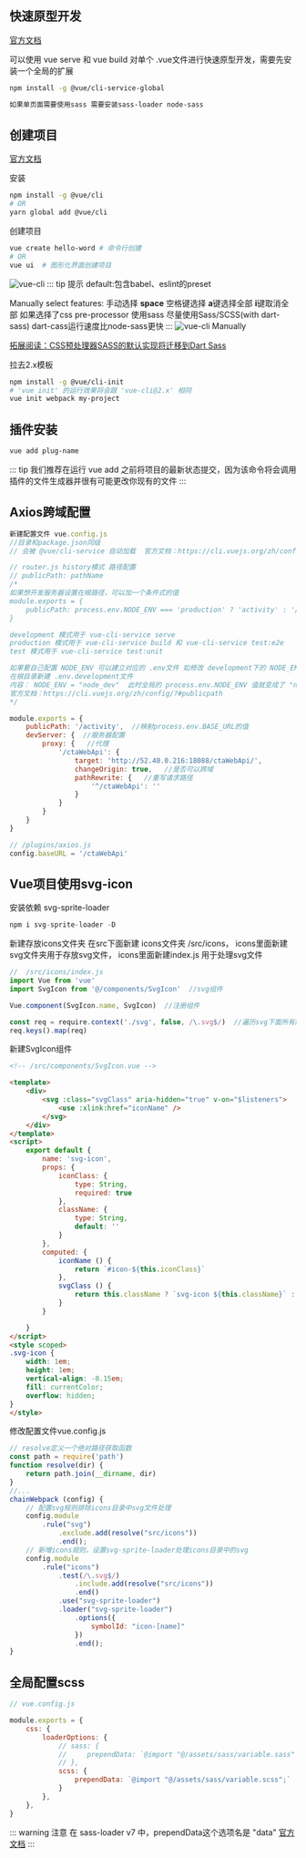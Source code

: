 ## 快速原型开发

[官方文档](https://cli.vuejs.org/zh/guide/prototyping.html)

可以使用 vue serve 和 vue build 对单个 .vue文件进行快速原型开发，需要先安装一个全局的扩展


``` bash
npm install -g @vue/cli-service-global
```
``` bash
如果单页面需要使用sass 需要安装sass-loader node-sass
```

## 创建项目
[官方文档](https://cli.vuejs.org/zh/guide/creating-a-project.html#%E4%BD%BF%E7%94%A8%E5%9B%BE%E5%BD%A2%E5%8C%96%E7%95%8C%E9%9D%A2)

安装
``` bash
npm install -g @vue/cli
# OR
yarn global add @vue/cli
```

创建项目
``` bash
vue create hello-word # 命令行创建
# OR
vue ui  # 图形化界面创建项目
```

![vue-cli](https://cli.vuejs.org/cli-new-project.png 'vue-cli')
::: tip 提示
default:包含babel、eslint的preset

Manually select features: 手动选择
**space** 空格键选择
**a**键选择全部
**i**键取消全部
如果选择了css pre-processor 使用sass 尽量使用Sass/SCSS(with dart-sass)  dart-cass运行速度比node-sass更快
:::
![vue-cli Manually](https://cli.vuejs.org/cli-select-features.png 'vue-cli Manually')

[拓展阅读：CSS预处理器SASS的默认实现将迁移到Dart Sass](https://www.dart-china.org/t/topic/146)

拉去2.x模板
``` bash
npm install -g @vue/cli-init
# 'vue init' 的运行效果将会跟 'vue-cli@2.x' 相同
vue init webpack my-project
```

## 插件安装
``` bash
vue add plug-name
```
::: tip 
我们推荐在运行 vue add 之前将项目的最新状态提交，因为该命令将会调用插件的文件生成器并很有可能更改你现有的文件
:::


## Axios跨域配置

``` js
新建配置文件 vue.config.js  
//目录和package.json同级
// 会被 @vue/cli-service 自动加载  官方文档：https://cli.vuejs.org/zh/config/#vue-config-js

// router.js history模式 路径配置
// publicPath: pathName
/*
如果想开发服务器设置在根路径，可以加一个条件式的值
module.exports = {
    publicPath: process.env.NODE_ENV === 'production' ? 'activity' : '/'
}

development 模式用于 vue-cli-service serve
production 模式用于 vue-cli-service build 和 vue-cli-service test:e2e
test 模式用于 vue-cli-service test:unit

如果要自己配置 NODE_ENV 可以建立对应的 .env文件 如修改 development下的 NODE_ENV的值
在根目录新建 .env.development文件 
内容： NODE_ENV = "node_dev"  此时全局的 process.env.NODE_ENV 值就变成了 "node_dev"
官方文档：https://cli.vuejs.org/zh/config/?#publicpath
*/

module.exports = {
    publicPath: '/activity',  //映射process.env.BASE_URL的值
    devServer: {  //服务器配置
        proxy: {   //代理
            '/ctaWebApi': {
                target: 'http://52.40.0.216:18088/ctaWebApi/',
                changeOrigin: true,   //是否可以跨域
                pathRewrite: {   //重写请求路径
                    '^/ctaWebApi': ''
                }
            }
        }
    }
}

// /plugins/axios.js
config.baseURL = '/ctaWebApi'

```

## Vue项目使用svg-icon

安装依赖 svg-sprite-loader
``` js
npm i svg-sprite-loader -D
```

新建存放icons文件夹
在src下面新建 icons文件夹 /src/icons，
icons里面新建svg文件夹用于存放svg文件，
icons里面新建index.js 用于处理svg文件

``` js
//  /src/icons/index.js
import Vue from 'vue'
import SvgIcon from '@/components/SvgIcon'  //svg组件

Vue.component(SvgIcon.name, SvgIcon)  //注册组件

const req = require.context('./svg', false, /\.svg$/)  //遍历svg下面所有的文件
req.keys().map(req)
```

新建SvgIcon组件 
``` html
<!-- /src/components/SvgIcon.vue -->

<template>
    <div>
        <svg :class="svgClass" aria-hidden="true" v-on="$listeners">
            <use :xlink:href="iconName" />
        </svg>
    </div>
</template>
<script>
    export default {
        name: 'svg-icon',
        props: {
            iconClass: {
                type: String,
                required: true
            },
            className: {
                type: String,
                default: ''
            }
        },
        computed: {
            iconName () {
                return `#icon-${this.iconClass}`
            },
            svgClass () {
                return this.className ? `svg-icon ${this.className}` : `svg-icon`
            }
        }

    }
</script>
<style scoped>
.svg-icon {
    width: 1em;
    height: 1em;
    vertical-align: -0.15em;
    fill: currentColor;
    overflow: hidden;
}
</style>
```

修改配置文件vue.config.js

``` js
// resolve定义一个绝对路径获取函数
const path = require('path')
function resolve(dir) {
    return path.join(__dirname, dir)
} 
//...
chainWebpack (config) {
    // 配置svg规则排除icons目录中svg文件处理
    config.module
        .rule("svg")
            .exclude.add(resolve("src/icons"))
            .end();
    // 新增icons规则，设置svg-sprite-loader处理icons目录中的svg
    config.module
        .rule("icons")
            .test(/\.svg$/)
                .include.add(resolve("src/icons"))
                .end()
            .use("svg-sprite-loader")
            .loader("svg-sprite-loader")
                .options({
                    symbolId: "icon-[name]"
                })
                .end();
}
```

## 全局配置scss 

``` js
// vue.config.js

module.exports = {
    css: {
        loaderOptions: {
            // sass: {
            //     prependData: `@import "@/assets/sass/variable.sass"`
            // },
            scss: {
                prependData: `@import "@/assets/sass/variable.scss";`
            }
        },
    },
}
```
::: warning 注意
在 sass-loader v7 中，prependData这个选项名是 "data"
[官方文档](https://cli.vuejs.org/zh/guide/css.html#%E5%90%91%E9%A2%84%E5%A4%84%E7%90%86%E5%99%A8-loader-%E4%BC%A0%E9%80%92%E9%80%89%E9%A1%B9)
:::